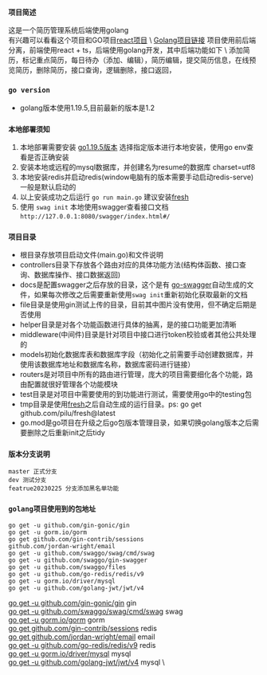 ### `项目简述`
这是一个简历管理系统后端使用golang \
有兴趣可以看看这个项目和GO项目[react项目](https://github.com/focusdroid/react-ts-resume) \ [Golang项目链接](https://github.com/focusdroid/ResumeManagement)
项目使用前后端分离，前端使用react + ts，后端使用golang开发，其中后端功能如下 \ 
添加简历，标记重点简历，每日待办（添加、编辑），简历编辑，提交简历信息，在线预览简历，删除简历，接口查询，逻辑删除，接口返回，

### `go version`
- golang版本使用1.19.5,目前最新的版本是1.2

### `本地部署须知`
 1. 本地部署需要安装 [go1.19.5版本](https://go.dev/dl/) 选择指定版本进行本地安装，使用go env查看是否正确安装
 2. 安装本地或远程的mysql数据库，并创建名为resume的数据库 charset=utf8
 3. 本地安装redis并启动redis(window电脑有的版本需要手动启动redis-serve)一般是默认启动的
 4. 以上安装成功之后运行 `go run main.go` 建议安装[fresh](https://github.com/gravityblast/fresh)
 5. 使用 `swag init` 本地使用swagger查看接口文档 `http://127.0.0.1:8080/swagger/index.html#/`


### `项目目录`
- 根目录存放项目启动文件(main.go)和文件说明
- controllers目录下存放各个路由对应的具体功能方法(结构体函数、接口查询、数据库操作、接口数据返回)
- docs是配置swagger之后存放的目录，这个是有 [go-swagger](https://github.com/go-swagger/go-swagger)自动生成的文件，如果每次修改之后需要重新使用`swag init`重新初始化获取最新的文档
- file目录是使用gin测试上传的目录，目前其中图片没有使用，但不确定后期是否使用
- helper目录是对各个功能函数进行具体的抽离，是的接口功能更加清晰
- middleware(中间件)目录是针对项目中接口进行token校验或者其他公共处理的
- models初始化数据库表和数据库字段（初始化之前需要手动创建数据库，并使用该数据库地址和数据库名称，数据库密码进行链接）
- routers是对项目中所有的路由进行管理，庞大的项目需要细化各个功能，路由配置就很好管理各个功能模块
- test目录是对项目中需要使用的到功能进行测试，需要使用go中的testing包
- tmp目录是使用[fresh](https://github.com/gravityblast/fresh)之后自动生成的运行目录。ps: go get github.com/pilu/fresh@latest
- go.mod是go项目在升级之后go包版本管理目录，如果切换golang版本之后需要删除之后重新init之后tidy

### `版本分支说明`
```text
master 正式分支
dev 测试分支
featrue20230225 分支添加黑名单功能
```

### `golang项目使用到的包地址`
```text
go get -u github.com/gin-gonic/gin
go get -u gorm.io/gorm
go get github.com/gin-contrib/sessions
github.com/jordan-wright/email
go get -u github.com/swaggo/swag/cmd/swag
go get -u github.com/swaggo/gin-swagger
go get -u github.com/swaggo/files
go get -u github.com/go-redis/redis/v9
go get -u gorm.io/driver/mysql
go get -u github.com/golang-jwt/jwt/v4
```
[go get -u github.com/gin-gonic/gin](https://github.com/gin-gonic/gin) gin \
[go get -u github.com/swaggo/swag/cmd/swag](github.com/swaggo/swag/cmd/swag) swag \
[go get -u gorm.io/gorm](https://gorm.io/) gorm \
[go get github.com/gin-contrib/sessions](https://github.com/gin-contrib/sessions#redis) redis \
[go get github.com/jordan-wright/email](github.com/jordan-wright/email) email \
[go get -u github.com/go-redis/redis/v9](github.com/go-redis/redis/v9) redis \
[go get -u gorm.io/driver/mysql](gorm.io/driver/mysql) mysql \
[go get -u github.com/golang-jwt/jwt/v4](github.com/golang-jwt/jwt/v4) mysql \